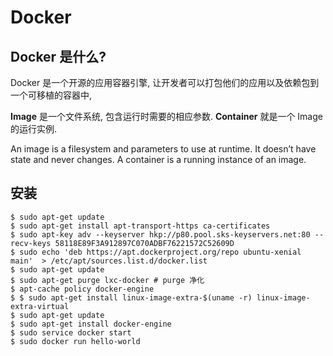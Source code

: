 # Docker

## Docker 是什么?

Docker 是一个开源的应用容器引擎,
让开发者可以打包他们的应用以及依赖包到一个可移植的容器中,

**Image** 是一个文件系统, 包含运行时需要的相应参数.
**Container** 就是一个 Image 的运行实例.

An image is a filesystem and parameters to use at runtime. It doesn’t have state and never changes. A container is a running instance of an image.

## 安装
```
$ sudo apt-get update
$ sudo apt-get install apt-transport-https ca-certificates
$ sudo apt-key adv --keyserver hkp://p80.pool.sks-keyservers.net:80 --recv-keys 58118E89F3A912897C070ADBF76221572C52609D
$ sudo echo 'deb https://apt.dockerproject.org/repo ubuntu-xenial main'  > /etc/apt/sources.list.d/docker.list
$ sudo apt-get update
$ sudo apt-get purge lxc-docker # purge 净化
$ apt-cache policy docker-engine
$ $ sudo apt-get install linux-image-extra-$(uname -r) linux-image-extra-virtual
$ sudo apt-get update
$ sudo apt-get install docker-engine
$ sudo service docker start
$ sudo docker run hello-world
```


